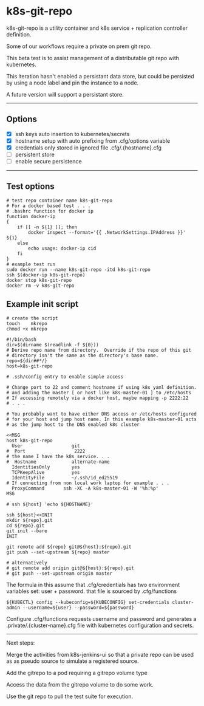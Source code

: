 # k8s-git-repo

k8s-git-repo is a utility container and k8s service + replication
controller definition.

Some of our workflows require a private on prem git repo.

This beta test is to assist management of a distributable git repo
with kubernetes.

This iteration hasn't enabled a persistant data store, but could be
persisted by using a node label and pin the instance to a node.

A future version will support a persistant store.

---

## Options

- [x] ssh keys auto insertion to kubernetes/secrets
- [x] hostname setup with auto prefixing from .cfg/options variable
- [x] credentials only stored in ignored file .cfg/.{hostname}.cfg
- [ ] persistent store
- [ ] enable secure persistence

---
## Test options
```
# test repo container name k8s-git-repo
# For a docker based test . . .
# .bashrc function for docker ip
function docker-ip
{
    if [[ -n ${1} ]]; then
        docker inspect --format='{{ .NetworkSettings.IPAddress }}' ${1}
    else
        echo usage: docker-ip cid
    fi
}
# example test run
sudo docker run --name k8s-git-repo -itd k8s-git-repo
ssh $(docker-ip k8s-git-repo)
docker stop k8s-git-repo
docker rm -v k8s-git-repo
```

## Example init script

```
# create the script 
touch    mkrepo
chmod +x mkrepo
```

```
#!/bin/bash
dir=$(dirname $(readlink -f ${0}))
# Derive repo name from directory.  Override if the repo of this git
# directory isn't the same as the directory's base name.
repo=${dir##*/}
host=k8s-git-repo

# .ssh/config entry to enable simple access

# Change port to 22 and comment hostname if using k8s yaml definition.
# and adding the master [ or host like k8s-master-01 ] to /etc/hosts
# If accessing remotely via a docker host, maybe mapping -p 2222:22
# . . .

# You probably want to have either DNS access or /etc/hosts configured
# for your host and jump host name. In this example k8s-master-01 acts
# as the jump host to the DNS enabled k8s cluster

<<MSG
host k8s-git-repo
  User                  git
#  Port                  2222
# the name I have the k8s service. . .
#  Hostname             alternate-name
  IdentitiesOnly        yes
  TCPKeepAlive          yes
  IdentityFile          ~/.ssh/id_ed25519
# If connecting from non local work laptop for example . . .
  ProxyCommand       ssh -XC -A k8s-master-01 -W '%h:%p'
MSG

# ssh ${host} 'echo ${HOSTNAME}'

ssh ${host}<<INIT
mkdir ${repo}.git
cd ${repo}.git
git init --bare
INIT

git remote add ${repo} git@${host}:${repo}.git
git push --set-upstream ${repo} master

# alternatively 
# git remote add origin git@${host}:${repo}.git
# git push --set-upstream origin master
```

The formula in this assume that .cfg/credentials has two environment
variables set: user + password. that file is sourced by .cfg/functions

    ${KUBECTL} config --kubeconfig=${KUBECONFIG} set-credentials cluster-admin --username=${user} --password=${password}

Configure .cfg/functions requests username and password and generates
a .private/.{cluster-name}.cfg file with kubernetes configuration and
secrets.

---

Next steps:

Merge the activities from k8s-jenkins-ui so that a private repo can be
used as as pseudo source to simulate a registered source.

Add the gitrepo to a pod requiring a gitrepo volume type

Access the data from the gitrepo volume to do some work.

Use the git repo to pull the test suite for execution.
